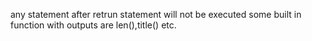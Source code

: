any statement after retrun statement will not be executed
some built in function with outputs are len(),title() etc.

